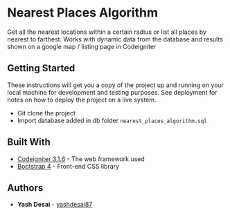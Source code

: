 # Nearest Places Algorithm
Get all the nearest locations within a certain radius or list all places by nearest to farthest. Works with dynamic data from the database and results shown on a google map / listing page in Codeigniter

## Getting Started

These instructions will get you a copy of the project up and running on your local machine for development and testing purposes. See deployment for notes on how to deploy the project on a live system.

* Git clone the project
* Import database added in db folder `nearest_places_algorithm.sql`

## Built With

* [Codeigniter 3.1.6](https://codeigniter.com/docs) - The web framework used
* [Bootstrap 4](http://getbootstrap.com/docs/4.0/getting-started/download/) - Front-end CSS library

## Authors

* **Yash Desai** - [yashdesai87](https://github.com/yashdesai87)